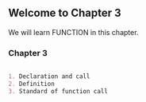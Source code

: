 ## Welcome to Chapter 3

We will learn FUNCTION in this chapter.

### Chapter 3



```markdown

1. Declaration and call 
2. Definition
3. Standard of function call
